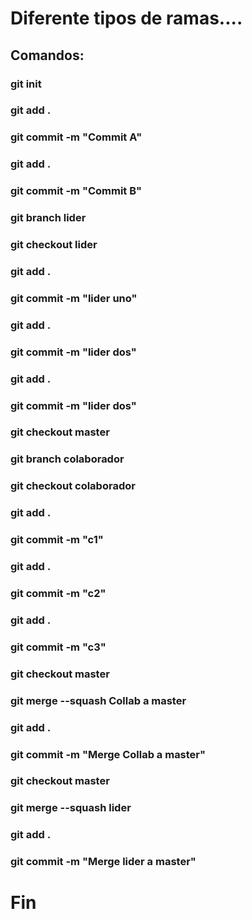 # Diferente tipos de ramas....
## Comandos:
###  git init
###  git add .
###  git commit -m "Commit  A"
###  git add .
###  git commit -m "Commit  B"
###  git branch lider
###  git checkout lider
###  git add .
###  git commit -m "lider uno"
###  git add .
###  git commit -m "lider dos"
###  git add .
###  git commit -m "lider dos"
###  git checkout master
###  git branch colaborador
###  git checkout colaborador
###  git add .
###  git commit -m "c1"
###  git add .
###  git commit -m "c2"
###  git add .
###  git commit -m "c3"
###  git checkout master
###  git merge --squash Collab a master
###  git add .
###  git commit -m "Merge Collab a  master"
###  git checkout master
###  git merge --squash lider
###  git add .
###  git commit -m "Merge lider a master"
# Fin